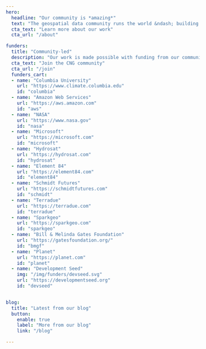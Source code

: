 ```yaml
---
hero:
  headline: "Our community is *amazing*"
  text: "The geospatial data community runs the world &ndash; building open planetary-scale datasets, putting satellite imagery on your phone, and mapping millions of data points right in your browser. Our mission is to support this group of generous and brilliant people, creating space for them to connect, collaborate, and deepen our understanding of the world through the power of geospatial data."
  cta_text: "Learn more about our work"
  cta_url: "/about"

funders:
  title: "Community-led"
  description: "Our work is made possible with funding from our community, which includes&hellip;"
  cta_text: "Join the CNG community"
  cta_url: "/join"
  funders_cart:
  - name: "Columbia University"
    url: "https://www.climate.columbia.edu"
    id: "columbia"
  - name: "Amazon Web Services"
    url: "https://aws.amazon.com"
    id: "aws"
  - name: "NASA"
    url: "https://www.nasa.gov"
    id: "nasa"
  - name: "Microsoft"
    url: "https://microsoft.com"
    id: "microsoft"
  - name: "Hydrosat"
    url: "https://hydrosat.com"
    id: "hydrosat"
  - name: "Element 84"
    url: "https://element84.com"
    id: "element84"
  - name: "Schmidt Futures"
    url: "https://schmidtfutures.com"
    id: "schmidt"    
  - name: "Terradue"
    url: "https://terradue.com"
    id: "terradue"
  - name: "Sparkgeo"
    url: "https://sparkgeo.com"
    id: "sparkgeo"
  - name: "Bill & Melinda Gates Foundation"
    url: "https://gatesfoundation.org/"
    id: "bmgf"
  - name: "Planet"
    url: "https://planet.com"
    id: "planet"
  - name: "Development Seed"
    img: "/img/funders/devseed.svg"
    url: "https://developmentseed.org"
    id: "devseed"


blog:
  title: "Latest from our blog"
  button:
    enable: true
    label: "More from our blog"
    link: "/blog"

---
```

